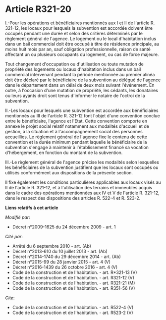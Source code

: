 # Article R321-20

I.-Pour les opérations et bénéficiaires mentionnés aux I et II de l'article R. 321-12, les locaux pour lesquels la subvention
est accordée doivent être occupés pendant une durée et selon des critères déterminés par le règlement général de l'agence. Le
logement ou le local d'habitation inclus dans un bail commercial doit être occupé à titre de résidence principale, au moins
huit mois par an, sauf obligation professionnelle, raison de santé affectant un ou plusieurs occupants du logement, ou cas de
force majeure. 

Tout changement d'occupation ou d'utilisation ou toute mutation de propriété des logements ou locaux d'habitation inclus dans
un bail commercial intervenant pendant la période mentionnée au premier alinéa doit être déclaré par le bénéficiaire de la
subvention au délégué de l'agence dans le département dans un délai de deux mois suivant l'événement. En outre, à l'occasion
d'une mutation de propriété, les cédants, les donataires ou leurs ayants droit sont tenus d'informer le notaire de l'octroi
de la subvention. 

II.-Les locaux pour lesquels une subvention est accordée aux bénéficiaires mentionnés au III de l'article R. 321-12 font
l'objet d'une convention conclue entre le bénéficiaire, l'agence et l'Etat. Cette convention comporte en annexe le projet
social relatif notamment aux modalités d'accueil et de gestion, à la situation et à l'accompagnement social des personnes
accueillies. Le règlement général de l'agence fixe le contenu de cette convention et la durée minimum pendant laquelle le
bénéficiaire de la subvention s'engage à maintenir à l'établissement financé sa vocation d'hébergement, en fonction du
montant de la subvention. 

III.-Le règlement général de l'agence précise les modalités selon lesquelles les bénéficiaires de la subvention justifient
que les locaux sont occupés ou utilisés conformément aux dispositions de la présente section. 

Il fixe également les conditions particulières applicables aux locaux visés au II de l'article R. 321-12, et à l'utilisation
des terrains et immeubles acquis dans le cadre des opérations mentionnées aux IV et V de l'article R. 321-12, dans le respect
des dispositions des articles R. 522-4 et R. 523-2.

**Liens relatifs à cet article**

_Modifié par_:

  - Décret n°2009-1625 du 24 décembre 2009 - art. 1

_Cité par_:

  - Arrêté du 6 septembre 2010 - art. (Ab)
  - Décret n°2013-610 du 10 juillet 2013 - art. (Ab)
  - Décret n°2014-1740 du 29 décembre 2014 - art. (Ab)
  - Décret n°2015-99 du 28 janvier 2015 - art. 4 (V)
  - Décret n°2016-1439 du 26 octobre 2016 - art. 4 (V)
  - Code de la construction et de l'habitation. - art. R*321-13 (V)
  - Code de la construction et de l'habitation. - art. R321-12 (V)
  - Code de la construction et de l'habitation. - art. R321-21 (M)
  - Code de la construction et de l'habitation. - art. R351-56 (V)

_Cite_:

  - Code de la construction et de l'habitation. - art. R522-4 (V)
  - Code de la construction et de l'habitation. - art. R523-2 (V)
